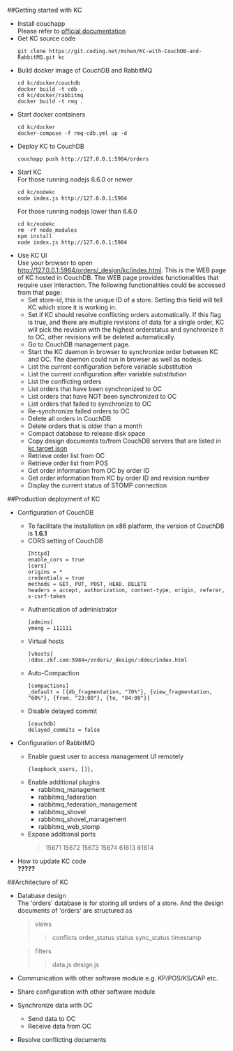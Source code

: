 ##Getting started with KC
 * Install couchapp  
   Please refer to [official documentation](https://github.com/couchapp/couchapp)
 * Get KC source code
   ```
   git clone https://git.coding.net/mshen/KC-with-CouchDB-and-RabbitMQ.git kc
   ```
 * Build docker image of CouchDB and RabbitMQ
   ```
   cd kc/docker/couchdb
   docker build -t cdb .
   cd kc/docker/rabbitmq
   docker build -t rmq .
   ```
 * Start docker containers
   ```
   cd kc/docker
   docker-compose -f rmq-cdb.yml up -d
   ```
 * Deploy KC to CouchDB
   ```
   couchapp push http://127.0.0.1:5984/orders
   ```
 * Start KC  
   For those running nodejs 6.6.0 or newer
   ```
   cd kc/nodekc
   node index.js http://127.0.0.1:5984
   ```
   For those running nodejs lower than 6.6.0
   ```
   cd kc/nodekc
   rm -rf node_modules
   npm install
   node index.js http://127.0.0.1:5984   
   ```
 * Use KC UI  
   Use your browser to open http://127.0.0.1:5984/orders/_design/kc/index.html. This is the WEB page of KC hosted in CouchDB. 
   The WEB page provides functionalities that require user interaction. The following functionalities could be accessed from 
   that page:
   * Set store-id, this is the unique ID of a store. Setting this field will tell KC which store it is working in.
   * Set if KC should resolve conflicting orders automatically. If this flag is true, and there are multiple revisions of data 
     for a single order, KC will pick the revision with the highest orderstatus and synchronize it to OC, other revisions will be 
     deleted automatically.
   * Go to CouchDB management page.
   * Start the KC daemon in browser to synchronize order between KC and OC. The daemon could run in browser as well as nodejs.
   * List the current configuration before variable substitution
   * List the current configuration after variable substitution
   * List the conflicting orders
   * List orders that have been synchronized to OC
   * List orders that have NOT been synchronized to OC
   * List orders that failed to synchronize to OC
   * Re-synchronize failed orders to OC
   * Delete all orders in CouchDB
   * Delete orders that is older than a month
   * Compact database to release disk space
   * Copy design documents to/from CouchDB servers that are listed in [kc.target.json](http://127.0.0.1:5984/orders/_design/kc/kc.target.json)
   * Retrieve order list from OC
   * Retrieve order list from POS
   * Get order information from OC by order ID
   * Get order information from KC by order ID and revision number
   * Display the current status of STOMP connection

##Production deployment of KC
 * Configuration of CouchDB
   * To facilitate the installation on x86 platform, the version of CouchDB is **1.6.1** 
   * CORS setting of CouchDB
     ```
     [httpd]
     enable_cors = true
     [cors]
     origins = *
     credentials = true
     methods = GET, PUT, POST, HEAD, DELETE
     headers = accept, authorization, content-type, origin, referer, x-csrf-token
     ```
   * Authentication of administrator
     ```
     [admins]
     ymeng = 111111
     ```
   * Virtual hosts
     ```
     [vhosts]
     :ddoc.zkf.com:5984=/orders/_design/:ddoc/index.html
     ```
   * Auto-Compaction
     ```
     [compactions]
     _default = [{db_fragmentation, "70%"}, {view_fragmentation, "60%"}, {from, "23:00"}, {to, "04:00"}]
     ```
   * Disable delayed commit
     ```
     [couchdb]
     delayed_commits = false
     ```
 * Configuration of RabbitMQ
   * Enable guest user to access management UI remotely
     ```
     {loopback_users, []},
     ```
   * Enable additional plugins
     * rabbitmq_management
     * rabbitmq_federation
     * rabbitmq_federation_management
     * rabbitmq_shovel
     * rabbitmq_shovel_management
     * rabbitmq_web_stomp
   * Expose additional ports
     > 15671 15672 15673 15674 61613 61614

 * How to update KC code  
   **?????**

##Architecture of KC  
* Database design  
  The 'orders' database is for storing all orders of a store. And the design documents of 'orders' are structured as 
  > views
  > > conflicts
  > > order_status
  > > status
  > > sync_status
  > > timestamp  

  > filters
  > > data.js
  > > design.js

* Communication with other software module e.g. KP/POS/KS/CAP etc.
* Share configuration with other software module
* Synchronize data with OC
  * Send data to OC
  * Receive data from OC 
* Resolve conflicting documents
